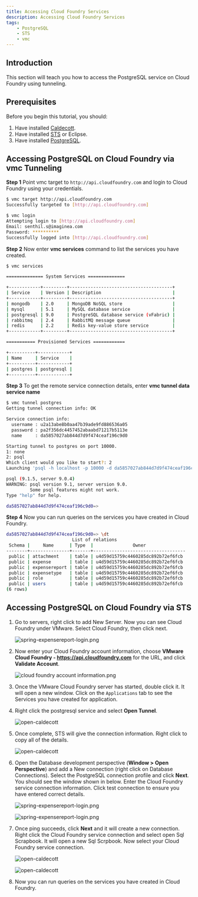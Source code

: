 ```yaml
---
title: Accessing Cloud Foundry Services
description: Accessing Cloud Foundry Services
tags:
    - PostgreSQL
    - STS
    - vmc
---
```


## Introduction
This section will teach you how to access the PostgreSQL service on Cloud Foundry using tunneling.

## Prerequisites
Before you begin this tutorial, you should:

1. Have installed [Caldecott](/tools/vmc/caldecott.html).
2. Have installed [STS](http://www.springsource.org/spring-tool-suite-download) or Eclipse.
3. Have installed [PostgreSQL](http://www.postgresql.org/download/).

## Accessing PostgreSQL on Cloud Foundry via vmc Tunneling

**Step 1**  Point vmc target to `http://api.cloudfoundry.com` and login to Cloud Foundry using your credentials.

```bash
$ vmc target http://api.cloudfoundry.com
Successfully targeted to [http://api.cloudfoundry.com]

$ vmc login
Attempting login to [http://api.cloudfoundry.com]
Email: senthil.s@imaginea.com
Password: **********
Successfully logged into [http://api.cloudfoundry.com]
```

**Step 2** Now enter **vmc services** command to list the services you have created.

```bash
$ vmc services

============== System Services ==============

+------------+---------+---------------------------------------+
| Service    | Version | Description                           |
+------------+---------+---------------------------------------+
| mongodb    | 2.0     | MongoDB NoSQL store                   |
| mysql      | 5.1     | MySQL database service                |
| postgresql | 9.0     | PostgreSQL database service (vFabric) |
| rabbitmq   | 2.4     | RabbitMQ message queue                |
| redis      | 2.2     | Redis key-value store service         |
+------------+---------+---------------------------------------+

=========== Provisioned Services ============

+----------+------------+
| Name     | Service    |
+----------+------------+
| postgres | postgresql |
+----------+------------+

```

**Step 3** To get the remote service connection details, enter **vmc tunnel data service name**

```bash
$ vmc tunnel postgres
Getting tunnel connection info: OK

Service connection info:
  username : u2a13abe8b0aa47b39ade9fd886536a05
  password : pa2f356dc4457452abaabd71217b5113e
  name     : da5857027ab844d7d9f474ceaf196c9d0

Starting tunnel to postgres on port 10000.
1: none
2: psql
Which client would you like to start?: 2
Launching 'psql -h localhost -p 10000 -d da5857027ab844d7d9f474ceaf196c9d0 -U u2a13abe8b0aa47b39ade9fd886536a05 -w'

psql (9.1.5, server 9.0.4)
WARNING: psql version 9.1, server version 9.0.
         Some psql features might not work.
Type "help" for help.

da5857027ab844d7d9f474ceaf196c9d0=>

```

**Step 4** Now you can run queries on the services you have created in Cloud Foundry.

```bash
da5857027ab844d7d9f474ceaf196c9d0=> \dt
                         List of relations
 Schema |     Name      | Type  |               Owner
--------+---------------+-------+-----------------------------------
 public | attachment    | table | u4d59d15759c4460285dc892b72ef6fcb
 public | expense       | table | u4d59d15759c4460285dc892b72ef6fcb
 public | expensereport | table | u4d59d15759c4460285dc892b72ef6fcb
 public | expensetype   | table | u4d59d15759c4460285dc892b72ef6fcb
 public | role          | table | u4d59d15759c4460285dc892b72ef6fcb
 public | users         | table | u4d59d15759c4460285dc892b72ef6fcb
(6 rows)
```

## Accessing PostgreSQL on Cloud Foundry via STS

1. Go to servers, right click to add New Server. Now you can see Cloud Foundry under VMware. Select Cloud Foundry, then click next.

    ![spring-expensereport-login.png](/images/spring_tutorial/cloud_foundry.png)

2. Now enter your Cloud Foundry account information,  choose **VMware Cloud Foundry - https://api.cloudfoundry.com** for the URL, and click **Validate Account**.

    ![cloud foundry account information.png](/images/spring_tutorial/cloud_foundry_account.png)

3. Once the VMware Cloud Foundry server has started, double click it. It will open a new window. Click on the `Applications` tab to see the Services you have created for application.

4. Right click the postgresql service and select **Open Tunnel**.

    ![open-caldecott](/images/spring_tutorial/open_tunnel.png)

5. Once complete, STS will give the connection information. Right click to copy all of the details.

    ![open-caldecott](/images/spring_tutorial/caldecott_info.png)

6. Open the Database development perspective (**Window > Open Perspective**) and add a New connection (right click on Database Connections). Select the PostgreSQL connection profile and click **Next**. You should see the window shown in below. Enter the Cloud Foundry service connection information. Click test connection to ensure you have entered correct details.

    ![spring-expensereport-login.png](/images/spring_tutorial/open_service_in_local.png)

    ![spring-expensereport-login.png](/images/spring_tutorial/enter_cloud_foundry_service_auth_details.png)

7. Once ping succeeds, click **Next** and it will create a new connection. Right click the Cloud Foundry service connection and select open Sql Scrapbook. It will open a new Sql Scrpbook. Now select your Cloud Foundry service connection.

    ![open-caldecott](/images/spring_tutorial/ping_succeed.png)

    ![open-caldecott](/images/spring_tutorial/sql-scrapbook.png)

8. Now you can run queries on the services you have created in Cloud Foundry.
